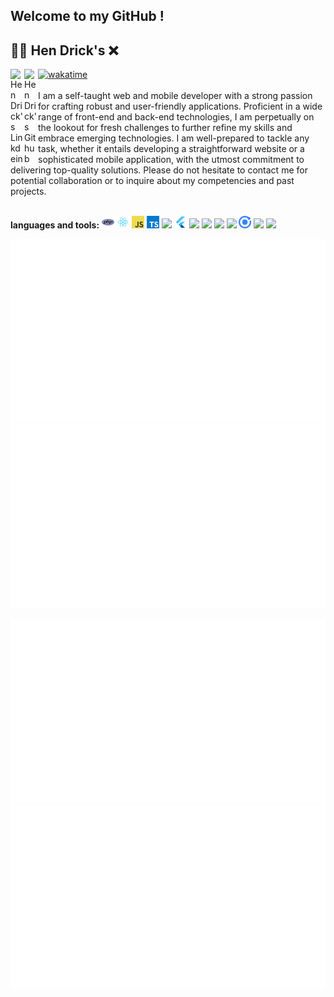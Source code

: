 ## Welcome to my GitHub !

## 🤴🏽 Hen Drick's ❌
[![wakatime](https://wakatime.com/badge/user/7b352a6a-e2c5-4412-8add-dbabac90c9f7.svg)](https://wakatime.com/@7b352a6a-e2c5-4412-8add-dbabac90c9f7)
<a href="http://linkedin.com/in/hamien-jean-l-b0b86aa9">
  <img align="left" alt="Hen Drick's Linkdein" width="22px" src="https://cdn.jsdelivr.net/npm/simple-icons@v3/icons/linkedin.svg" />
</a>
<a href="https://github.com/Hen-Dricks/">
  <img align="left" alt="Hen Drick's Github" width="22px" src="https://cdn.jsdelivr.net/npm/simple-icons@v3/icons/github.svg" />
</a>
<br>
<br>
I am a self-taught web and mobile developer with a strong passion for crafting robust and user-friendly applications. Proficient in a wide range of front-end and back-end technologies, I am perpetually on the lookout for fresh challenges to further refine my skills and embrace emerging technologies. I am well-prepared to tackle any task, whether it entails developing a straightforward website or a sophisticated mobile application, with the utmost commitment to delivering top-quality solutions. Please do not hesitate to contact me for potential collaboration or to inquire about my competencies and past projects.
<br><br>

**languages and tools:**
<code><img height="20" src="https://raw.githubusercontent.com/github/explore/80688e429a7d4ef2fca1e82350fe8e3517d3494d/topics/php/php.png"></code>
<code><img height="20" src="https://raw.githubusercontent.com/github/explore/80688e429a7d4ef2fca1e82350fe8e3517d3494d/topics/react/react.png"></code>
<code><img height="20" src="https://raw.githubusercontent.com/github/explore/80688e429a7d4ef2fca1e82350fe8e3517d3494d/topics/javascript/javascript.png"></code>
<code><img height="20" src="https://raw.githubusercontent.com/github/explore/80688e429a7d4ef2fca1e82350fe8e3517d3494d/topics/typescript/typescript.png"></code>
<code><img height="20" src="https://cdn.worldvectorlogo.com/logos/visual-studio-code-1.svg"></code>
<code><img height="20" src="https://raw.githubusercontent.com/github/explore/80688e429a7d4ef2fca1e82350fe8e3517d3494d/topics/flutter/flutter.png"></code>
<code><img height="20" src="https://laravel.com/img/logomark.min.svg"></code>
<code><img height="20" src="https://play.vuejs.org/logo.svg"></code>
<code><img height="20" src="https://cdn.quasar.dev/logo-v2/svg/logo.svg"></code>
<code><img height="20" src="https://avatars.githubusercontent.com/u/67591465?s=200&v=4"></code>
<code><img height="20" src="https://raw.githubusercontent.com/ionic-team/ionic-framework/main/.github/assets/logo.png"></code>
<code><img height="20" src="https://docs.python.org/3/_static/py.svg"></code>
<code><img height="20" src="https://bashlogo.com/img/logo/svg/full_colored_dark.svg"></code>

![](https://raw.githubusercontent.com/Hen-Dricks/profile-stats/master/generated/overview.svg#gh-light-mode-only)
![](https://raw.githubusercontent.com/Hen-Dricks/profile-stats/master/generated/languages.svg#gh-light-mode-only)

![](https://raw.githubusercontent.com/Hen-Dricks/profile-stats/master/generated/overview.svg#gh-dark-mode-only)
![](https://raw.githubusercontent.com/Hen-Dricks/profile-stats/master/generated/languages.svg#gh-dark-mode-only)
